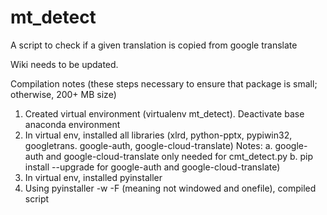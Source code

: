 # mt_detect
A script to check if a given translation is copied from google translate

Wiki needs to be updated.

Compilation notes (these steps necessary to ensure that package is small; otherwise, 200+ MB size)
1. Created virtual environment (virtualenv mt_detect). Deactivate base anaconda environment
2. In virtual env, installed all libraries (xlrd, python-pptx, pypiwin32, googletrans. google-auth, google-cloud-translate)
    Notes: 
    a. google-auth and google-cloud-translate only needed for cmt_detect.py
    b. pip install --upgrade for google-auth and google-cloud-translate)
3. In virtual env, installed pyinstaller
4. Using pyinstaller -w -F (meaning not windowed and onefile), compiled script

